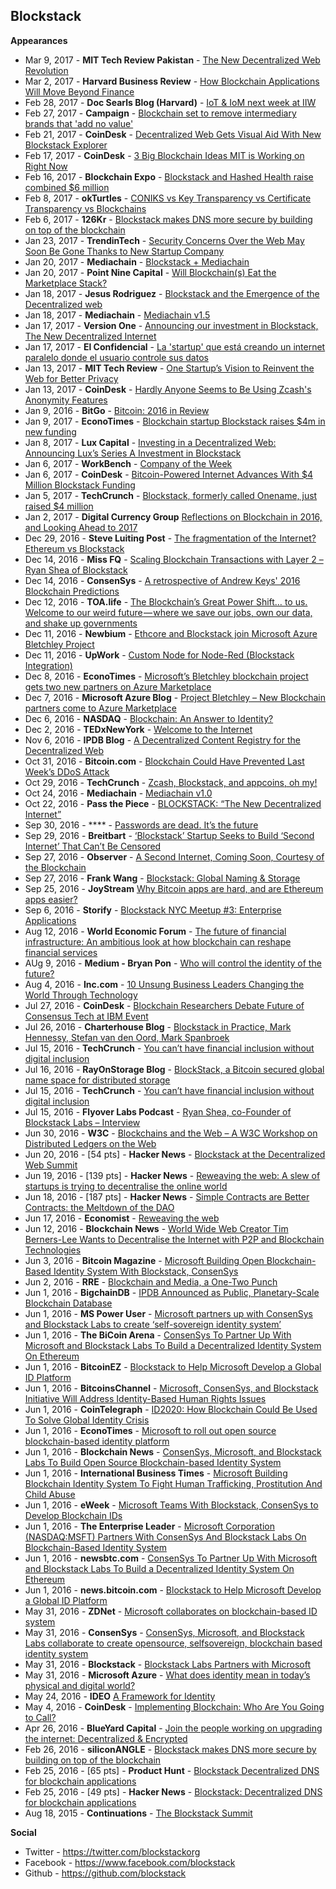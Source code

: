 ## Blockstack

**Appearances**

* Mar 9, 2017 - **MIT Tech Review Pakistan** - [The New Decentralized Web Revolution](http://www.technologyreview.pk/new-decentralized-web-revolution/)
* Mar 2, 2017 - **Harvard Business Review** - [How Blockchain Applications Will Move Beyond Finance](https://hbr.org/2017/03/how-blockchain-applications-will-move-beyond-finance)
* Feb 28, 2017 - **Doc Searls Blog (Harvard)** - [IoT & IoM next week at IIW](http://blogs.harvard.edu/vrm/2016/02/28/blockstackorg-ipfs-openbazaar-onename-telehash-mine_labs-mediachain-ibmivb-adept-come-2-idworkshop-and-vrm-day/)
* Feb 27, 2017 - **Campaign** - [Blockchain set to remove intermediary brands that 'add no value'](http://www.campaignlive.co.uk/article/blockchain-set-remove-intermediary-brands-add-no-value/1425502)
* Feb 21, 2017 - **CoinDesk** - [Decentralized Web Gets Visual Aid With New Blockstack Explorer](http://www.coindesk.com/decentralized-web-gets-visual-aid-new-blockstack-explorer/)
* Feb 17, 2017 - **CoinDesk** - [3 Big Blockchain Ideas MIT is Working on Right Now](http://www.coindesk.com/3-big-blockchain-ideas-mit-working-right-now/)
* Feb 16, 2017 - **Blockchain Expo** - [Blockstack and Hashed Health raise combined $6 million](http://blockchain-expo.com/2017/02/iot/blockstack-hashed-health-raise-combined-6-million/)
* Feb 8, 2017 - **okTurtles** - [CONIKS vs Key Transparency vs Certificate Transparency vs Blockchains](https://blog.okturtles.com/2017/02/coniks-vs-key-transparency-vs-certificate-transparency-vs-blockchains/)
* Feb 6, 2017 - **126Kr** - [Blockstack makes DNS more secure by building on top of the blockchain](http://126kr.com/article/83xl5ujlzjr)
* Jan 23, 2017 - **TrendinTech** - [Security Concerns Over the Web May Soon Be Gone Thanks to New Startup Company](http://www.trendintech.com/2017/01/23/security-concerns-over-the-web-may-soon-be-gone-thanks-to-new-startup-company/)
* Jan 20, 2017 - **Mediachain** - [Blockstack + Mediachain](https://blog.mediachain.io/blockstack-mediachain-6a505e2c4ef1#.x8c3w0r9s)
* Jan 20, 2017 - **Point Nine Capital** - [Will Blockchain(s) Eat the Marketplace Stack?](https://medium.com/point-nine-news/will-blockchain-s-eat-the-marketplace-stack-cf5952889aa0#.terevdf46)
* Jan 18, 2017 - **Jesus Rodriguez** - [Blockstack and the Emergence of the Decentralized web](https://medium.com/@jrodthoughts/blockstack-and-the-emergence-of-the-decentralized-web-52e97a790e5d#.e6fjhkdyd)
* Jan 18, 2017 - **Mediachain** - [Mediachain v1.5](https://blog.mediachain.io/mediachain-v1-5-c6dd7eb308f1#.7pvef5351)
* Jan 17, 2017 - **Version One** - [Announcing our investment in Blockstack, The New Decentralized Internet](http://versionone.vc/announcing-investment-blockstack-new-decentralized-internet/)
* Jan 17, 2017 - **El Confidencial** - [La 'startup' que está creando un internet paralelo donde el usuario controle sus datos](http://www.elconfidencial.com/tecnologia/2017-01-17/blockstack-blockchain-web-internet-privacidad_1317130/)
* Jan 13, 2017 - **MIT Tech Review** - [One Startup’s Vision to Reinvent the Web for Better Privacy](https://www.technologyreview.com/s/603352/one-startups-vision-to-reinvent-the-web-for-better-privacy/)
* Jan 13, 2017 - **CoinDesk** - [Hardly Anyone Seems to Be Using Zcash's Anonymity Features](http://www.coindesk.com/hardly-anyone-is-using-zcashs-anonymity-features-but-we-couldnt-tell-if-they-were/)
* Jan 9, 2016 - **BitGo** - [Bitcoin: 2016 in Review](https://blog.bitgo.com/bitcoin-2016-in-review-9f26a9efce7e#.6kw5br41r)
* Jan 9, 2017 - **EconoTimes** - [Blockchain startup Blockstack raises $4m in new funding](http://www.econotimes.com/Blockchain-startup-Blockstack-raises-4m-in-new-funding-478135)
* Jan 8, 2017 - **Lux Capital** - [Investing in a Decentralized Web: Announcing Lux’s Series A Investment in Blockstack](https://medium.com/@lux_capital/investing-in-a-decentralized-web-announcing-luxs-series-a-investment-in-blockstack-36a0ffc7ad65#.ccs7li90h)
* Jan 6, 2017 - **WorkBench** - [Company of the Week](http://campaign.work-bench.com/t/t-C90EA7646EBAFE82)
* Jan 6, 2017 - **CoinDesk** - [Bitcoin-Powered Internet Advances With $4 Million Blockstack Funding](http://www.coindesk.com/blockstack-4-million-funding-series-a/)
* Jan 5, 2017 - **TechCrunch** - [Blockstack, formerly called Onename, just raised $4 million](https://techcrunch.com/2017/01/05/blockstack-formerly-called-onename-just-raised-4-million/)
* Jan 2, 2017 - **Digital Currency Group** [Reflections on Blockchain in 2016, and Looking Ahead to 2017](https://insights.dcg.co/reflections-on-blockchain-in-2016-and-looking-ahead-to-2017-a0b884ab9ca1#.bv2d2bc2j)
* Dec 29, 2016 - **Steve Luiting Post** - [The fragmentation of the Internet? Ethereum vs Blockstack](https://www.linkedin.com/pulse/fragmentation-internet-ethereum-vs-blockstack-steve-luiting)
* Dec 14, 2016 - **Miss FQ** - [Scaling Blockchain Transactions with Layer 2 – Ryan Shea of Blockstack](http://www.missfq.com/blockchain/scaling-blockchain-transactions-with-layer-2-ryan-shea-of-blockstack/)
* Dec 14, 2016 - **ConsenSys** - [A retrospective of Andrew Keys' 2016 Blockchain Predictions](https://media.consensys.net/which-of-these-2016-blockchain-predictions-came-true-2ef1f9966790#.w3aa17uqp)
* Dec 12, 2016 - **TOA.life** - [The Blockchain’s Great Power Shift… to us. Welcome to our weird future — where we save our jobs, own our data, and shake up governments](https://toa.life/the-great-power-shift-to-us-81d2d1b1d080#.vw3mx5l83)
* Dec 11, 2016 - **Newbium** - [Ethcore and Blockstack join Microsoft Azure Bletchley Project](https://coins.newbium.com/post/5653-ethcore-and-blockstack-join-microsoft-azure-bletch)
* Dec 11, 2016 - **UpWork** - [Custom Node for Node-Red (Blockstack Integration)](https://www.upwork.com/job/Custom-Node-for-Node-Red-Blockstack-Integration_~0197893fa82a2a8b12/)
* Dec 8, 2016 - **EconoTimes** - [Microsoft’s Bletchley blockchain project gets two new partners on Azure Marketplace](http://www.econotimes.com/Microsofts-Bletchley-blockchain-project-gets-two-new-partners-on-Azure-Marketplace-440410)
* Dec 7, 2016 - **Microsoft Azure Blog** - [Project Bletchley – New Blockchain partners come to Azure Marketplace](https://azure.microsoft.com/en-us/blog/project-bletchley-new-blockchain-partners-come-to-azure-marketplace/)
* Dec 6, 2016 - **NASDAQ** - [Blockchain: An Answer to Identity?](http://www.nasdaq.com/article/blockchain-an-answer-to-identity-cm717222)
* Dec 2, 2016 - **TEDxNewYork** - [Welcome to the Internet](http://www.tedxnewyork.com/talks/)
* Nov 6, 2016 - **IPDB Blog** - [A Decentralized Content Registry for the Decentralized Web](https://medium.com/ipdb-blog/a-decentralized-content-registry-for-the-decentralized-web-99cf1335291f#.iws27d8di)
* Oct 31, 2016 - **Bitcoin.com** - [Blockchain Could Have Prevented Last Week’s DDoS Attack](https://news.bitcoin.com/blockchain-prevented-ddos-attack/)
* Oct 29, 2016 - **TechCrunch** - [Zcash, Blockstack, and appcoins, oh my!](https://techcrunch.com/2016/10/29/zcash-blockstack-and-appcoins-oh-my/)
* Oct 24, 2016 - **Mediachain** - [Mediachain v1.0](https://blog.mediachain.io/mediachain-v1-0-be2b8fa2153#.uzo7xv657)
* Oct 22, 2016 - **Pass the Piece** - [BLOCKSTACK: “The New Decentralized Internet”](https://passthepiece.com/blockstack-the-new-decentralized-internet/)
* Sep 30, 2016 - **** - [Passwords are dead. It’s the future](https://hackernoon.com/passwords-are-dead-its-the-future-e3e95affd9a6#.jd4dk5rm1)
* Sep 29, 2016 - **Breitbart** - [‘Blockstack’ Startup Seeks to Build ‘Second Internet’ That Can’t Be Censored](http://www.breitbart.com/tech/2016/09/29/second-internet-coming-soon-courtesy-blockchain/)
* Sep 27, 2016 - **Observer** - [A Second Internet, Coming Soon, Courtesy of the Blockchain](http://observer.com/2016/09/a-second-internet-coming-soon-courtesy-of-the-blockchain/)
* Sep 27, 2016 - **Frank Wang** - [Blockstack: Global Naming & Storage](https://medium.com/@ffwang2/blockstack-global-naming-storage-3e0ef452f31#.tbfv62pq7)
* Sep 25, 2016 - **JoyStream** [Why Bitcoin apps are hard, and are Ethereum apps easier?](https://medium.com/@bedeho/why-bitcoin-apps-are-hard-and-are-ethereum-apps-easier-7bbeccab4136#.g8rhie46b)
* Sep 6, 2016 - **Storify** - [Blockstack NYC Meetup #3: Enterprise Applications](https://storify.com/yangbodu/blockstack)
* Aug 12, 2016 - **World Economic Forum** - [The future of financial infrastructure: An ambitious look at how blockchain can reshape financial services](https://www.weforum.org/reports/the-future-of-financial-infrastructure-an-ambitious-look-at-how-blockchain-can-reshape-financial-services)
* AUg 9, 2016 - **Medium - Bryan Pon** - [Who will control the identity of the future?](https://medium.com/@BryanJustinPon/who-will-control-the-identity-of-the-future-519bd261586b#.d0sp5a4gc)
* Aug 4, 2016 - **Inc.com** - [10 Unsung Business Leaders Changing the World Through Technology](http://www.inc.com/michael-schein/10-unsung-business-leaders-changing-the-world-through-technology.html)
* Jul 27, 2016 - **CoinDesk** - [Blockchain Researchers Debate Future of Consensus Tech at IBM Event](http://www.coindesk.com/blockchain-research-ibm-distributed-cryptocurrencies-consensus-ledgers/)
* Jul 26, 2016 - **Charterhouse Blog** - [Blockstack in Practice, Mark Hennessy, Stefan van den Oord, Mark Spanbroek](https://charterhouse.github.io/2016/07/26/blockstack.html)
* Jul 15, 2016 - **TechCrunch** - [You can’t have financial inclusion without digital inclusion](https://techcrunch.com/2016/07/15/you-cant-have-financial-inclusion-without-digital-inclusion/)
* Jul 16, 2016 - **RayOnStorage Blog** - [BlockStack, a Bitcoin secured global name space for distributed storage](http://silvertonconsulting.com/blog/2016/07/16/blockstack-a-bitcoin-secured-global-name-space-for-distributed-storage/#sthash.TckmLg1z.dpbs)
* Jul 15, 2016 - **TechCrunch** - [You can’t have financial inclusion without digital inclusion](https://techcrunch.com/2016/07/15/you-cant-have-financial-inclusion-without-digital-inclusion/)
* Jul 15, 2016 - **Flyover Labs Podcast** - [Ryan Shea, co-Founder of Blockstack Labs – Interview](http://www.flyoverlabs.io/podcasts/ryan-shea-co-founder-of-blockstack-labs-interview/)
* Jun 30, 2016 - **W3C** - [Blockchains and the Web – A W3C Workshop on Distributed Ledgers on the Web](https://www.w3.org/2016/04/blockchain-workshop/)
* Jun 20, 2016 - [54 pts] - **Hacker News** - [Blockstack at the Decentralized Web Summit](https://news.ycombinator.com/item?id=11936519)
* Jun 19, 2016 - [139 pts] - **Hacker News** - [Reweaving the web: A slew of startups is trying to decentralise the online world](https://news.ycombinator.com/item?id=11931068)
* Jun 18, 2016 - [187 pts] - **Hacker News** - [Simple Contracts are Better Contracts: the Meltdown of the DAO](https://news.ycombinator.com/item?id=11929208)
* Jun 17, 2016 - **Economist** - [Reweaving the web](http://www.economist.com/news/business/21700642-slew-startups-trying-decentralise-online-world-reweaving-web)
* Jun 12, 2016 - **Blockchain News** - [World Wide Web Creator Tim Berners-Lee Wants to Decentralise the Internet with P2P and Blockchain Technologies](http://www.the-blockchain.com/2016/06/12/world-wide-web-creator-tim-berners-lee-wants-recreate-internet-blockchain/)
* Jun 3, 2016 - **Bitcoin Magazine** - [Microsoft Building Open Blockchain-Based Identity System With Blockstack, ConsenSys](https://bitcoinmagazine.com/articles/microsoft-building-open-blockchain-based-identity-system-with-blockstack-consensys-1464968713)
* Jun 2, 2016 - **RRE** - [Blockchain and Media, a One-Two Punch](https://medium.com/@AliceLG/blockchain-and-media-a-one-two-punch-96f0215bef6#.p7jz8hfk1)
* Jun 1, 2016 - **BigchainDB** - [IPDB Announced as Public, Planetary-Scale Blockchain Database](https://blog.bigchaindb.com/ipdb-announced-as-public-planetary-scale-blockchain-database-7a363824fc14#.vn5305wrg)
* Jun 1, 2016 - **MS Power User** - [Microsoft partners up with ConsenSys and Blockstack Labs to create ‘self-sovereign identity system’](http://mspoweruser.com/microsoft-partners-consensys-blockstack-labs-create/)
* Jun 1, 2016 - **The BiCoin Arena** - [ConsenSys To Partner Up With Microsoft and Blockstack Labs To Build a Decentralized Identity System On Ethereum](http://thebitcoinarena.com/consensys-to-partner-up-with-microsoft-and-blockstack-labs-to-build-a-decentralized-identity-system-on-ethereum/)
* Jun 1, 2016 - **BitcoinEZ** - [Blockstack to Help Microsoft Develop a Global ID Platform](http://bitcoinez.com/blockstack-to-help-microsoft-develop-a-global-id-platform/)
* Jun 1, 2016 - **BitcoinsChannel** - [Microsoft, ConsenSys, and Blockstack Initiative Will Address Identity-Based Human Rights Issues](http://bitcoinschannel.com/microsoft-consensys-and-blockstack-initiative-will-address-identity-based-human-rights-issues/)
* Jun 1, 2016 - **CoinTelegraph** - [ID2020: How Blockchain Could Be Used To Solve Global Identity Crisis](https://cointelegraph.com/news/id2020-how-blockchain-could-be-used-to-solve-global-identity-crisis)
* Jun 1, 2016 - **EconoTimes** - [Microsoft to roll out open ­source blockchain-based identity platform](http://www.econotimes.com/Microsoft-to-roll-out-open-%C2%ADsource-blockchain-based-identity-platform-215560)
* Jun 1, 2016 - **Blockchain News** - [ConsenSys, Microsoft, and Blockstack Labs To Build Open Source Blockchain-based Identity System](http://www.the-blockchain.com/2016/05/31/consensys-microsoft-blockstack-labs-build-open-source-blockchain-based-identity-system/)
* Jun 1, 2016 - **International Business Times** - [Microsoft Building Blockchain Identity System To Fight Human Trafficking, Prostitution And Child Abuse](http://www.ibtimes.com/microsoft-building-blockchain-identity-system-fight-human-trafficking-prostitution-2376580)
* Jun 1, 2016 - **eWeek** - [Microsoft Teams With Blockstack, ConsenSys to Develop Blockchain IDs](http://www.eweek.com/cloud/microsoft-teams-with-blockstack-consensys-to-develop-blockchain-ids.html)
* Jun 1, 2016 - **The Enterprise Leader** - [Microsoft Corporation (NASDAQ:MSFT) Partners With ConsenSys And Blockstack Labs On Blockchain-Based Identity System](http://theenterpriseleader.com/technology/microsoft-corporation-nasdaqmsft-partners-with-consensys-and-blockstack-labs-on-blockchain-based-identity-system/106424/)
* Jun 1, 2016 - **newsbtc.com** - [ConsenSys To Partner Up With Microsoft and Blockstack Labs To Build a Decentralized Identity System On Ethereum](http://www.newsbtc.com/2016/06/01/consensys-partner-microsoft-blockstack-labs-build-decentralized-identity-system/)
* Jun 1, 2016 - **news.bitcoin.com** - [Blockstack to Help Microsoft Develop a Global ID Platform](https://news.bitcoin.com/blockstack-help-microsoft-global-id/)
* May 31, 2016 - **ZDNet** - [Microsoft collaborates on blockchain-based ID system](http://www.zdnet.com/article/microsoft-collaborates-on-blockchain-based-id-system/)
* May 31, 2016 - **ConsenSys** - [ConsenSys, Microsoft, and Blockstack Labs collaborate to create open­source, self­sovereign, blockchain ­based identity system](https://consensys.net/static/Con-MSFT-BL.pdf)
* May 31, 2016 - **Blockstack** - [Blockstack Labs Partners with Microsoft](https://blog.blockstack.org/blockstack-labs-partners-with-microsoft-3ffccebf3f4f#.52rzw52vw)
* May 31, 2016 - **Microsoft Azure** - [What does identity mean in today’s physical and digital world?](https://azure.microsoft.com/en-us/blog/what-does-identity-mean-in-today-s-physical-and-digital-world/)
* May 24, 2016 - **IDEO** [A Framework for Identity](https://medium.com/ideo-colab/a-framework-for-identity-f7f072829cbb#.uowav5spm)
* May 4, 2016 - **CoinDesk** - [Implementing Blockchain: Who Are You Going to Call?](http://www.coindesk.com/which-blockchain-implementations/)
* Apr 26, 2016 - **BlueYard Capital** - [Join the people working on upgrading the internet: Decentralized & Encrypted](https://medium.com/@BlueYard/join-the-people-working-on-upgrading-the-internet-decentralized-encrypted-7ff2b6ac1f8#.sbsjv8aox)
* Feb 26, 2016 - **siliconANGLE** - [Blockstack makes DNS more secure by building on top of the blockchain](http://siliconangle.com/blog/2016/02/25/blockstack-makes-dns-more-secure-by-building-on-top-of-the-blockchain/)
* Feb 25, 2016 - [65 pts] - **Product Hunt** - [Blockstack Decentralized DNS for blockchain applications](https://www.producthunt.com/tech/blockstack)
* Feb 25, 2016 - [49 pts] - **Hacker News** - [Blockstack: Decentralized DNS for blockchain applications](https://news.ycombinator.com/item?id=11176281)
* Aug 18, 2015 - **Continuations** - [The Blockstack Summit](http://continuations.com/post/126999744785/the-blockstack-summit)

**Social**
* Twitter - https://twitter.com/blockstackorg
* Facebook - https://www.facebook.com/blockstack
* Github - https://github.com/blockstack
